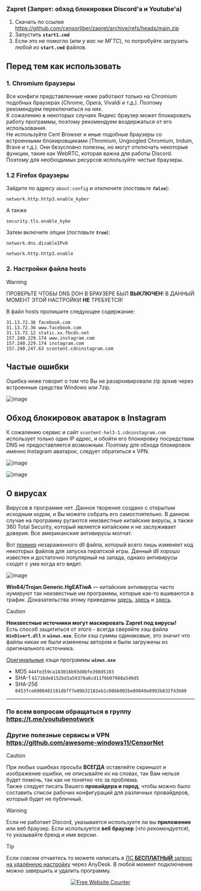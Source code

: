 ### Zapret (Запрет: обход блокировки Discord'а и Youtube'а)
1. Скачать по ссылке https://github.com/censorliber/zapret/archive/refs/heads/main.zip
2. Запустить **`start1.cmd`**
3. Если это не помогло (_или у вас не МГТС_), то попробуйте загрузить любой из **`start.cmd`** файлов.

## Перед тем как использовать
### 1. Chromium браузеры
Все конфиги представленные ниже работают только на Chromium подобных браузерах (Chrome, Opera, Vivaldi и т.д.). Поэтому рекомендуем переключиться на них.
<br>
К сожалению в некоторых случаях Яндекс браузер может блокировать работу программы, поэтому рекомендуем воздержаться от его использования.
<br>
Не используйте Cent Browser и иные подобные браузеры со встроенными блокировщиками (Thromium, Ungoogled Chromium, Iridum, Brave и т.д.). Они безусловно полезны, но могут отключать некоторые функции, такие как WebRTC, которая важна для работы Discord. Поэтому для необходимых ресурсов используйте чистые браузеры. 

### 1.2 Firefox браузеры
Зайдите по адресу `about:config` и отключите (_поставьте **`false`**_):
```
network.http.http3.enable_kyber
```

А также 
```
security.tls.enable_kybe
```

Затем включите опции (_поставьте **`true`**_):
```
network.dns.disableIPv6
```

```
network.http.http3.enable
```

### 2. Настройки файла hosts
> [!WARNING]  
> ПРОВЕРЬТЕ ЧТОБЫ DNS DOH В БРАУЗЕРЕ БЫЛ **ВЫКЛЮЧЕН**! В ДАННЫЙ МОМЕНТ ЭТОЙ НАСТРОЙКИ **НЕ** ТРЕБУЕТСЯ!

В файл hosts пропишите следующее содержание:

```
31.13.72.36 facebook.com
31.13.72.36 www.facebook.com
31.13.72.12 static.xx.fbcdn.net
157.240.229.174 www.instagram.com
157.240.229.174 instagram.com
157.240.247.63 scontent.cdninstagram.com
```

## Частые ошибки
Ошибка ниже говорит о том что Вы не разархивировали zip архив через встроенные средства Windows или 7zip.

![image](https://github.com/user-attachments/assets/09a9c77e-c45b-408a-99b4-21899643cf7a)

## Обход блокировок аватарок в Instagram
К сожалению сервис и сайт `scontent-hel3-1.cdninstagram.com` использует только один IP адрес, и обойти его блокировку посредствам DNS не предоставляется возможным. Поэтому для обхода блокировок именно Instagram аватарок, следует обратиться к VPN.

![image](https://github.com/user-attachments/assets/57eaf8ff-eb76-4e16-8626-714c53de23bb)

![image](https://github.com/user-attachments/assets/8e11a3df-c720-4261-be9a-8b39af9ee32e)

## О вирусах
Вирусов в программе нет. Данное творение создано с открытым исходным кодом, и Вы можете собрать его самостоятельно. В данном случае на программу ругаются неизвестные китайские вирусы, а также 360 Total Security, который является китайским и не заслуживает доверия. Все американские антивирусы молчат.

Вот [пример](https://www.virustotal.com/gui/file/a188ff24aec863479408cee54b337a2fce25b9372ba5573595f7a54b784c65f8/detection) незараженного dll файла, который всего лишь изменяет код некоторых файлов для запуска пиратской игры. Данный dll хорошо известен и достаточно популярный на запада, однако антивирусы сходят с ума когда его видят.

![image](https://github.com/user-attachments/assets/040a0fd7-be98-4db3-9b7b-c5bc971f14a7)

**Win64/Trojan.Generic.HgEATiwA** — китайские антивирусы часто нумируют так неизвестные им программы, которые как-то вшиваются в трафик. Доказательства этому приведены [здесь](https://www.reddit.com/r/GenP/comments/14ul7nd/is_trojan_win64_downloader_sa_a_false_positive/), [здесь](https://www.reddit.com/r/BlueStacks/comments/xjc4z1/trojangenerichbadk_is_malware/) и [здесь](https://www.reddit.com/r/antivirus/comments/15kqey4/trojangenerichetyo_false_pozitive_please_help).

> [!CAUTION]  
> **Неизвестные источники могут маскировать Zapret под вирусы!**
> <br>
> Есть способ защититься от этого - всегда сверяйте хэш файла **`WinDivert.dll`** и **`winws.exe`**. Если хэш суммы одинаковые, это значит что файлы никак не были изменены автором и были загружены из оригинального источника.

[Оригинальные](https://www.virustotal.com/gui/file/0453fce6906402181dbff7e09b32181eb1c08bb002be89849e8992b832f43b89/detection) хэщи программы **`winws.exe`**
- MD5 `444fe359ca183016b93d8bfe398d5103`
- SHA-1 `61716de8152bd3a59378a6cd11f6b07988a549d5`
- SHA-256 `0453fce6906402181dbff7e09b32181eb1c08bb002be89849e8992b832f43b89`

----------------

### По всем вопросам обращаться в группу https://t.me/youtubenotwork
### Другие полезные сервисы и VPN https://github.com/awesome-windows11/CensorNet
> [!CAUTION]  
> При любых ошибках просьба **ВСЕГДА** оставляйте скриншот и изображение ошибки, не описывайте их на словах, так Вам нельзя будет помочь, так как не понятно что за проблема.
> <br>
> Также следует писать Вашего **провайдера и город**, чтобы можно было составить список рабочих конфигураций для различных провайдеров, который будет не публичный.

> [!WARNING]  
> Если не работает Discord, указывается используете ли вы **приложение** или веб браузер. Если используется **веб браузер** (_что рекомендуется_), то указывайте бренд и имя версии.

> [!TIP]  
> Если совсем отчаетесь то можете написать в [ЛС **БЕСПЛАТНЫЙ** запрос на удалённую настройку](https://t.me/youtubenotwork/4764) через AnyDesk. В любой момент подключение можно завершить и удалить программу.

<div align='center'><a href='https://www.websitecounterfree.com'><img src='https://www.websitecounterfree.com/c.php?d=9&id=60326&s=1' border='0' alt='Free Website Counter'></a><br / ><small></small></div>
